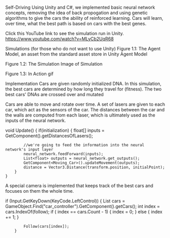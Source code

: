 Self-Driving
Using Unity and C#, we implemented basic neural network concepts, removing the idea of back propogation and using genetic algorithms to give the cars the ability of reinforced learning. Cars will learn, over time, what the best path is based on cars with the best genes.

Click this YouTube link to see the simulation run in Unity. https://www.youtube.com/watch?v=MLyCb2UqR68

Simulations (for those who do not want to use Unity)
Figure 1.1: The Agent Model, an asset from the standard asset store in Unity Agent Model

Figure 1.2: The Simulation Image of Simulation

Figure 1.3: In Action
gif

Implementation
Cars are given randomly initialized DNA. In this simulation, the best cars are determined by how long they travel for (fitness). The two best cars' DNAs are crossed over and mutated

Cars are able to move and rotate over time. A set of lasers are given to each car, which act as the sensors of the car. The distances between the car and the walls are computed from each laser, which is ultimately used as the inputs of the neural network.

void Update()
    {
        if(initialization) {
            float[] inputs = GetComponent<Lasers>().getDistancesOfLasers();

            //we're going to feed the information into the neural network's input layer
            neural_network.feedForward(inputs);
            List<float> outputs = neural_network.get_outputs();
            GetComponent<Moving_Car>().updateMovement(outputs);
            distance = Vector3.Distance(transform.position, initialPoint);
        }
    }
A special camera is implemented that keeps track of the best cars and focuses on them the whole time.

if (Input.GetKeyDown(KeyCode.LeftControl)) {
            List<GameObject> cars = GameObject.Find("car_controller").GetComponent<AIController>().getCars();
            int index = cars.IndexOf(follow); 
            if ( index == cars.Count - 1) {
                index = 0;
            } else {
                index += 1;
            }

            Follow(cars[index]);
        }
